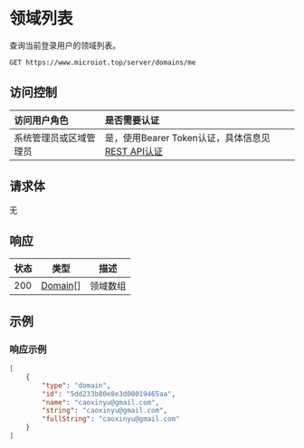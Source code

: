 # 领域列表

查询当前登录用户的领域列表。

``` HTTP
GET https://www.microiot.top/server/domains/me
```
## 访问控制

| 访问用户角色           | 是否需要认证                                 |
| :--------------------- | :------------------------------------------- |
| 系统管理员或区域管理员 | 是，使用Bearer Token认证，具体信息见[REST API认证](../api.md) |

## 请求体

无

## 响应

| 状态 | 类型          | 描述           |
| ---- | ------------- | -------------- |
| 200  | [Domain](adddomain.md#domain)[] | 领域数组 |



## 示例

### 响应示例

``` JSON
[
    {
        "type": "domain",
        "id": "5dd233b80e8e3d00019465aa",
        "name": "caoxinyu@gmail.com",
        "string": "caoxinyu@gmail.com",
        "fullString": "caoxinyu@gmail.com"
    }
]
```

